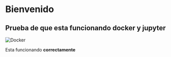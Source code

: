 # Bienvenido

## Prueba de que esta funcionando docker y jupyter

![Docker](https://geekflare.com/wp-content/uploads/2020/03/docker-security-1200x385.jpg)

Esta funcionando **correctamente**


```python

```
